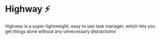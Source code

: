 # Highway :zap:
Highway is a super-lightweight, easy to use task manager, which lets you get things done without any unnecessary distractions!
